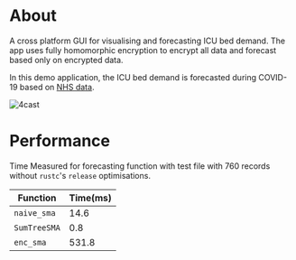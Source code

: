 # About

A cross platform GUI for visualising and forecasting ICU bed demand. The
app uses fully homomorphic encryption to encrypt all data and forecast
based only on encrypted data.

In this demo application, the ICU bed demand is forecasted during
COVID-19 based on [NHS data].

![4cast]

# Performance

Time Measured for forecasting function with test file with 760 records
without `rustc`'s `release` optimisations.

| Function     | Time(ms) |
| ------------ | -------- |
| `naive_sma`  | 14.6     |
| `SumTreeSMA` | 0.8      |
| `enc_sma`    | 531.8    |

[NHS data]: https://www.england.nhs.uk/statistics/statistical-work-areas/covid-19-hospital-activity/
[4cast]: https://github.com/asher-gh/4cast/assets/74317567/497ed0cf-dcd3-4bb9-9211-e9594d7dd9cf
